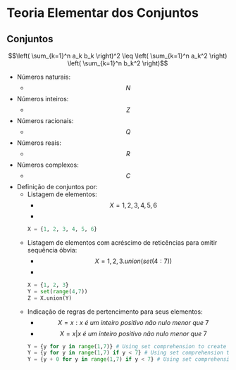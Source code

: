 # Teoria Elementar dos Conjuntos
## Conjuntos
$$\left( \sum_{k=1}^n a_k b_k \right)^2 \leq \left( \sum_{k=1}^n a_k^2 \right) \left( \sum_{k=1}^n b_k^2 \right)$$
- Números naturais: 
    - $$N$$
- Números inteiros:
    - $$Z$$
- Números racionais:
    - $$Q$$
- Números reais:
    - $$R$$
- Números complexos:
    - $$C$$
- Definição de conjuntos por:
    - Listagem de elementos: 
        - $$X = {1, 2, 3, 4, 5, 6}$$
        - 
        ```python title="Python code ..."
        X = {1, 2, 3, 4, 5, 6}
        ```
    - Listagem de elementos com acréscimo de reticências para omitir sequência óbvia: 
        - $$X = {1, 2, 3}.union(set(4:7))$$
        - 
        ```python title="Python code ..."
        X = {1, 2, 3}
        Y = set(range(4,7))
        Z = X.union(Y)
        ```
    - Indicação de regras de pertencimento para seus elementos:
        - $$X = { x : x\ é\ um\ inteiro\ positivo\ não\ nulo\ menor\ que\ 7}$$
        - $$X = { x | x\ é\ um\ inteiro\ positivo\ não\ nulo\ menor\ que\ 7}$$  
        ```python title="Python code ..."
        Y = {y for y in range(1,7)} # Using set comprehension to create a new set
        Y = {y for y in range(1,7) if y < 7} # Using set comprehension to create a new set
        Y = {y + 0 for y in range(1,7) if y < 7} # Using set comprehension to create a new set
        ```
